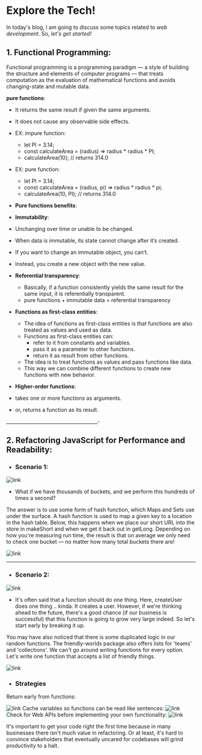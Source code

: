 # Explore the Tech!
In today's blog, I am going to discuss some topics related to _web development_. So, _let's get started!_

## 1. Functional Programming:
Functional programming is a programming paradigm — a style of building the structure and elements of computer programs —
that treats computation as the evaluation of mathematical functions and avoids changing-state and mutable data.

 __pure functions__:
 - It returns the same result if given the same arguments.
 - It does not cause any observable side effects.

  - EX:  impure function:
    - let PI = 3.14;
    - const calculateArea = (radius) => radius * radius * PI;
    - calculateArea(10); // returns 314.0
    
  - EX:  pure function:
    - let PI = 3.14;
    - const calculateArea = (radius, pi) => radius * radius * pi;
    - calculateArea(10, PI); // returns 314.0
    
 - __Pure functions benefits__:
  
- __Immutability__:
- Unchanging over time or unable to be changed.
- When data is immutable, its state cannot change after it’s created.
- If you want to change an immutable object, you can’t.
- Instead, you create a new object with the new value.

- __Referential transparency__:
  - Basically, if a function consistently yields the same result for the same input, it is referentially transparent.
  - pure functions + immutable data = referential transparency
  
- __Functions as first-class entities__:
  - The idea of functions as first-class entities is that functions are also treated as values and used as data.
   - Functions as first-class entities can:
     - refer to it from constants and variables.
     - pass it as a parameter to other functions.
     - return it as result from other functions.
  - The idea is to treat functions as values and pass functions like data.
  - This way we can combine different functions to create new functions with new behavior.
  
 - __Higher-order functions__:
  - takes one or more functions as arguments.
  - or, returns a function as its result.
  
______________________________________-

## 2. Refactoring JavaScript for Performance and Readability:

- ### Scenario 1:
 ![link](https://i.ibb.co/pyWNXKs/2020-04-07-2.png)
 -  What if we have thousands of buckets, and we perform this hundreds of times a second?

The answer is to use some form of hash function, which Maps and Sets use under the surface. A hash function is used to map a given key to a location in the hash table. Below, this happens when we place our short URL into the store in makeShort and when we get it back out in getLong. Depending on how you're measuring run time, the result is that on average we only need to check one bucket — no matter how many total buckets there are!

![link](https://i.ibb.co/VCjNttf/2020-04-07-3.png)

   ---
- ### Scenario 2:
 ![link](https://i.ibb.co/gZp9xRS/2020-04-07-5.png)
 - It's often said that a function should do one thing. Here, createUser does one thing .. kinda. It creates a user. However, if we're thinking ahead to the future, there's a good chance (if our business is successful) that this function is going to grow very large indeed. So let's start early by breaking it up.

You may have also noticed that there is some duplicated logic in our random functions. The friendly-worlds package also offers lists for 'teams' and 'collections'. We can't go around writing functions for every option. Let's write one function that accepts a list of friendly things.

  ![link](https://i.ibb.co/931r2Q1/2020-04-07-7.png)
 
 - ### Strategies
Return early from functions:

 ![link](https://i.ibb.co/m4fXz2d/2020-04-07-9.png)
 Cache variables so functions can be read like sentences:
 ![link](https://i.ibb.co/y64G1JB/2020-04-07-11.png)
 Check for Web APIs before implementing your own functionality:
 ![link](https://i.ibb.co/t2z8j7N/2020-04-07-13.png)
 
It's important to get your code right the first time because in many businesses there isn't much value in refactoring. Or at least, it's hard to convince stakeholders that eventually uncared for codebases will grind productivity to a halt.


  
